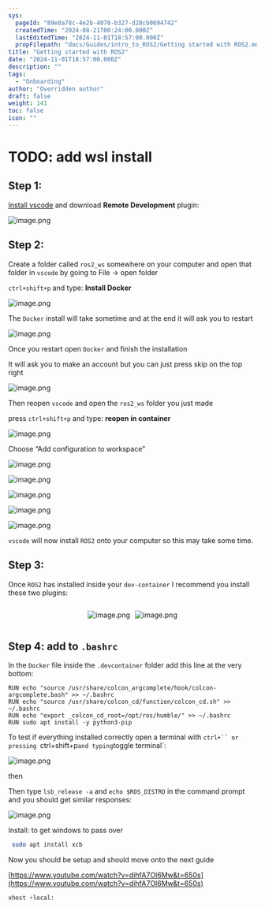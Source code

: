 ```yaml
---
sys:
  pageId: "89e0a78c-4e2b-4070-b327-d28cb0694742"
  createdTime: "2024-08-21T00:24:00.000Z"
  lastEditedTime: "2024-11-01T18:57:00.000Z"
  propFilepath: "docs/Guides/intro_to_ROS2/Getting started with ROS2.md"
title: "Getting started with ROS2"
date: "2024-11-01T18:57:00.000Z"
description: ""
tags:
  - "Onboarding"
author: "Overridden author"
draft: false
weight: 141
toc: false
icon: ""
---
```


# TODO: add wsl install

## Step 1:

[Install vscode](https://code.visualstudio.com/download) and download **Remote Development** plugin:

![image.png](https://prod-files-secure.s3.us-west-2.amazonaws.com/d518164a-d88e-44d1-a4ee-3adb3bd8bce0/efb52993-1881-4a40-b95e-6f020334f022/image.png?X-Amz-Algorithm=AWS4-HMAC-SHA256&X-Amz-Content-Sha256=UNSIGNED-PAYLOAD&X-Amz-Credential=ASIAZI2LB466XTV3QEJO%2F20250314%2Fus-west-2%2Fs3%2Faws4_request&X-Amz-Date=20250314T200833Z&X-Amz-Expires=3600&X-Amz-Security-Token=IQoJb3JpZ2luX2VjEKz%2F%2F%2F%2F%2F%2F%2F%2F%2F%2FwEaCXVzLXdlc3QtMiJHMEUCIBTITOUtKeDQd9Tcmxx2pk4lDHeHyvn21ka1r6Xmj0gCAiEA9nClT4ieqR6MT78WiA%2BsiYO4tyl%2B%2BwF0bH99qzDzKLgqiAQI9f%2F%2F%2F%2F%2F%2F%2F%2F%2F%2FARAAGgw2Mzc0MjMxODM4MDUiDJ3Oe%2FDTfH4F1XbOFSrcA583s8URjWuYGZ6HMtPJT%2F3QhUTXwdM%2BCIHfH%2B5B7ReSF8WWQDyoYF9kSr%2FjLyCMjL%2BSRugl3%2BGe7LzBhzuKTHFoVhMJNW7Rhc5yLk3ANyW4sDO2b%2FiLpNASYY5WMFNp%2FWcMq2O%2BroYk8l2KCrGEuT2SspYs4ZUqbEYIyiekgFNxRTOt9IFaCpH9eoVnM7IDmdgMwOA3sihOrVhHE1VVSSxYvbFl20ini9W%2BJUq53IdS3nd8PPkT1E85zeiG2uGyHEsjVySyn0u2PNcT21r7d%2BLRS3W0EKO70jVxBmLOpIYlBNm3vGvGxAX1W%2FXWHfikMhyDnKkhPwfHkUhMyhjhRivdT1NCNn07aCV2ff0WDb5GOjTo4WyUE41TneriGq8casFm18LPJ7yeQ6i0ojSqpXT%2B007rf4cejPISevCPq72eZ6q8WTGZMSsdx4lw6UCTdEAhPYodY5UJUQnWOkHhRSPehKAW44%2FSQTB898lp4qgJiS7Fow8A%2Bv1hnUbYYJ0%2FZWDP0PU6xHmVOpRmSU4DWbpgfr8cyXMB8juCoGfdFf3x0qBqbI8I9%2BbeDdsk%2F7uiZ%2BrlfZT%2B703a%2FOca6nnnilYEouQ0MPFZ2eVT6GJNLQNFU6V69CCuWynfcd7xMIOT0r4GOqUBMERHeAvHppDIUzaO1yiL79yDOO9CVgJRTDQRv9Cc61lX1RSCNiABVro1CcGq0fnW5iysh2jcDeMBm4O5DlGVvzVUyT5KBQQHFxpfPxSnlmS28gqnescq%2BZzhqKGk5waJtQuZNSMJxgk5Cg%2F8O8UId4xSZpJdJivwiwtRlvvAbMZ2wGin%2BEISaqY2%2FevHoxM0LlP8DCLj8C4EqbC3rmSiNgHHKrk8&X-Amz-Signature=5bed9e7a0af94c6d0b4ececdb99101b6f524dc01c6c0fc95505e758b205dc290&X-Amz-SignedHeaders=host&x-id=GetObject)

## Step 2:

Create a folder called `ros2_ws` somewhere on your computer and open that folder in `vscode` by going to File → open folder 

`ctrl+shift+p` and type: **Install Docker**

![image.png](https://prod-files-secure.s3.us-west-2.amazonaws.com/d518164a-d88e-44d1-a4ee-3adb3bd8bce0/2269dc0e-1cd5-47ff-bceb-c04ad9b2eab0/image.png?X-Amz-Algorithm=AWS4-HMAC-SHA256&X-Amz-Content-Sha256=UNSIGNED-PAYLOAD&X-Amz-Credential=ASIAZI2LB466XTV3QEJO%2F20250314%2Fus-west-2%2Fs3%2Faws4_request&X-Amz-Date=20250314T200833Z&X-Amz-Expires=3600&X-Amz-Security-Token=IQoJb3JpZ2luX2VjEKz%2F%2F%2F%2F%2F%2F%2F%2F%2F%2FwEaCXVzLXdlc3QtMiJHMEUCIBTITOUtKeDQd9Tcmxx2pk4lDHeHyvn21ka1r6Xmj0gCAiEA9nClT4ieqR6MT78WiA%2BsiYO4tyl%2B%2BwF0bH99qzDzKLgqiAQI9f%2F%2F%2F%2F%2F%2F%2F%2F%2F%2FARAAGgw2Mzc0MjMxODM4MDUiDJ3Oe%2FDTfH4F1XbOFSrcA583s8URjWuYGZ6HMtPJT%2F3QhUTXwdM%2BCIHfH%2B5B7ReSF8WWQDyoYF9kSr%2FjLyCMjL%2BSRugl3%2BGe7LzBhzuKTHFoVhMJNW7Rhc5yLk3ANyW4sDO2b%2FiLpNASYY5WMFNp%2FWcMq2O%2BroYk8l2KCrGEuT2SspYs4ZUqbEYIyiekgFNxRTOt9IFaCpH9eoVnM7IDmdgMwOA3sihOrVhHE1VVSSxYvbFl20ini9W%2BJUq53IdS3nd8PPkT1E85zeiG2uGyHEsjVySyn0u2PNcT21r7d%2BLRS3W0EKO70jVxBmLOpIYlBNm3vGvGxAX1W%2FXWHfikMhyDnKkhPwfHkUhMyhjhRivdT1NCNn07aCV2ff0WDb5GOjTo4WyUE41TneriGq8casFm18LPJ7yeQ6i0ojSqpXT%2B007rf4cejPISevCPq72eZ6q8WTGZMSsdx4lw6UCTdEAhPYodY5UJUQnWOkHhRSPehKAW44%2FSQTB898lp4qgJiS7Fow8A%2Bv1hnUbYYJ0%2FZWDP0PU6xHmVOpRmSU4DWbpgfr8cyXMB8juCoGfdFf3x0qBqbI8I9%2BbeDdsk%2F7uiZ%2BrlfZT%2B703a%2FOca6nnnilYEouQ0MPFZ2eVT6GJNLQNFU6V69CCuWynfcd7xMIOT0r4GOqUBMERHeAvHppDIUzaO1yiL79yDOO9CVgJRTDQRv9Cc61lX1RSCNiABVro1CcGq0fnW5iysh2jcDeMBm4O5DlGVvzVUyT5KBQQHFxpfPxSnlmS28gqnescq%2BZzhqKGk5waJtQuZNSMJxgk5Cg%2F8O8UId4xSZpJdJivwiwtRlvvAbMZ2wGin%2BEISaqY2%2FevHoxM0LlP8DCLj8C4EqbC3rmSiNgHHKrk8&X-Amz-Signature=3f6acd1de9367825579115e0685eb539806742f0b6f666828dcf2d9ac4f6574a&X-Amz-SignedHeaders=host&x-id=GetObject)

The `Docker` install will take sometime and at the end it will ask you to restart

![image.png](https://prod-files-secure.s3.us-west-2.amazonaws.com/d518164a-d88e-44d1-a4ee-3adb3bd8bce0/ed233f78-be33-4b1f-b89c-9c346c0e961e/image.png?X-Amz-Algorithm=AWS4-HMAC-SHA256&X-Amz-Content-Sha256=UNSIGNED-PAYLOAD&X-Amz-Credential=ASIAZI2LB466XTV3QEJO%2F20250314%2Fus-west-2%2Fs3%2Faws4_request&X-Amz-Date=20250314T200833Z&X-Amz-Expires=3600&X-Amz-Security-Token=IQoJb3JpZ2luX2VjEKz%2F%2F%2F%2F%2F%2F%2F%2F%2F%2FwEaCXVzLXdlc3QtMiJHMEUCIBTITOUtKeDQd9Tcmxx2pk4lDHeHyvn21ka1r6Xmj0gCAiEA9nClT4ieqR6MT78WiA%2BsiYO4tyl%2B%2BwF0bH99qzDzKLgqiAQI9f%2F%2F%2F%2F%2F%2F%2F%2F%2F%2FARAAGgw2Mzc0MjMxODM4MDUiDJ3Oe%2FDTfH4F1XbOFSrcA583s8URjWuYGZ6HMtPJT%2F3QhUTXwdM%2BCIHfH%2B5B7ReSF8WWQDyoYF9kSr%2FjLyCMjL%2BSRugl3%2BGe7LzBhzuKTHFoVhMJNW7Rhc5yLk3ANyW4sDO2b%2FiLpNASYY5WMFNp%2FWcMq2O%2BroYk8l2KCrGEuT2SspYs4ZUqbEYIyiekgFNxRTOt9IFaCpH9eoVnM7IDmdgMwOA3sihOrVhHE1VVSSxYvbFl20ini9W%2BJUq53IdS3nd8PPkT1E85zeiG2uGyHEsjVySyn0u2PNcT21r7d%2BLRS3W0EKO70jVxBmLOpIYlBNm3vGvGxAX1W%2FXWHfikMhyDnKkhPwfHkUhMyhjhRivdT1NCNn07aCV2ff0WDb5GOjTo4WyUE41TneriGq8casFm18LPJ7yeQ6i0ojSqpXT%2B007rf4cejPISevCPq72eZ6q8WTGZMSsdx4lw6UCTdEAhPYodY5UJUQnWOkHhRSPehKAW44%2FSQTB898lp4qgJiS7Fow8A%2Bv1hnUbYYJ0%2FZWDP0PU6xHmVOpRmSU4DWbpgfr8cyXMB8juCoGfdFf3x0qBqbI8I9%2BbeDdsk%2F7uiZ%2BrlfZT%2B703a%2FOca6nnnilYEouQ0MPFZ2eVT6GJNLQNFU6V69CCuWynfcd7xMIOT0r4GOqUBMERHeAvHppDIUzaO1yiL79yDOO9CVgJRTDQRv9Cc61lX1RSCNiABVro1CcGq0fnW5iysh2jcDeMBm4O5DlGVvzVUyT5KBQQHFxpfPxSnlmS28gqnescq%2BZzhqKGk5waJtQuZNSMJxgk5Cg%2F8O8UId4xSZpJdJivwiwtRlvvAbMZ2wGin%2BEISaqY2%2FevHoxM0LlP8DCLj8C4EqbC3rmSiNgHHKrk8&X-Amz-Signature=14b56a0a7f6299df9900c4cfa9cb6c0c17bbe890ef2707976cdbdca661e90f6f&X-Amz-SignedHeaders=host&x-id=GetObject)

Once you restart open `Docker` and finish the installation

It will ask you to make an account but you can just press skip on the top right

![image.png](https://prod-files-secure.s3.us-west-2.amazonaws.com/d518164a-d88e-44d1-a4ee-3adb3bd8bce0/21010ad9-1659-4fd9-9f59-9932a09b2a3d/image.png?X-Amz-Algorithm=AWS4-HMAC-SHA256&X-Amz-Content-Sha256=UNSIGNED-PAYLOAD&X-Amz-Credential=ASIAZI2LB466XTV3QEJO%2F20250314%2Fus-west-2%2Fs3%2Faws4_request&X-Amz-Date=20250314T200833Z&X-Amz-Expires=3600&X-Amz-Security-Token=IQoJb3JpZ2luX2VjEKz%2F%2F%2F%2F%2F%2F%2F%2F%2F%2FwEaCXVzLXdlc3QtMiJHMEUCIBTITOUtKeDQd9Tcmxx2pk4lDHeHyvn21ka1r6Xmj0gCAiEA9nClT4ieqR6MT78WiA%2BsiYO4tyl%2B%2BwF0bH99qzDzKLgqiAQI9f%2F%2F%2F%2F%2F%2F%2F%2F%2F%2FARAAGgw2Mzc0MjMxODM4MDUiDJ3Oe%2FDTfH4F1XbOFSrcA583s8URjWuYGZ6HMtPJT%2F3QhUTXwdM%2BCIHfH%2B5B7ReSF8WWQDyoYF9kSr%2FjLyCMjL%2BSRugl3%2BGe7LzBhzuKTHFoVhMJNW7Rhc5yLk3ANyW4sDO2b%2FiLpNASYY5WMFNp%2FWcMq2O%2BroYk8l2KCrGEuT2SspYs4ZUqbEYIyiekgFNxRTOt9IFaCpH9eoVnM7IDmdgMwOA3sihOrVhHE1VVSSxYvbFl20ini9W%2BJUq53IdS3nd8PPkT1E85zeiG2uGyHEsjVySyn0u2PNcT21r7d%2BLRS3W0EKO70jVxBmLOpIYlBNm3vGvGxAX1W%2FXWHfikMhyDnKkhPwfHkUhMyhjhRivdT1NCNn07aCV2ff0WDb5GOjTo4WyUE41TneriGq8casFm18LPJ7yeQ6i0ojSqpXT%2B007rf4cejPISevCPq72eZ6q8WTGZMSsdx4lw6UCTdEAhPYodY5UJUQnWOkHhRSPehKAW44%2FSQTB898lp4qgJiS7Fow8A%2Bv1hnUbYYJ0%2FZWDP0PU6xHmVOpRmSU4DWbpgfr8cyXMB8juCoGfdFf3x0qBqbI8I9%2BbeDdsk%2F7uiZ%2BrlfZT%2B703a%2FOca6nnnilYEouQ0MPFZ2eVT6GJNLQNFU6V69CCuWynfcd7xMIOT0r4GOqUBMERHeAvHppDIUzaO1yiL79yDOO9CVgJRTDQRv9Cc61lX1RSCNiABVro1CcGq0fnW5iysh2jcDeMBm4O5DlGVvzVUyT5KBQQHFxpfPxSnlmS28gqnescq%2BZzhqKGk5waJtQuZNSMJxgk5Cg%2F8O8UId4xSZpJdJivwiwtRlvvAbMZ2wGin%2BEISaqY2%2FevHoxM0LlP8DCLj8C4EqbC3rmSiNgHHKrk8&X-Amz-Signature=da01663d885115e074c710e6ff5f50ffa61e5ae266ab0780952b08b54c435fab&X-Amz-SignedHeaders=host&x-id=GetObject)

Then reopen `vscode` and open the `ros2_ws` folder you just made

press `ctrl+shift+p` and type: **reopen in container**

![image.png](https://prod-files-secure.s3.us-west-2.amazonaws.com/d518164a-d88e-44d1-a4ee-3adb3bd8bce0/4e93b8c2-41ad-488c-8095-c74205196118/image.png?X-Amz-Algorithm=AWS4-HMAC-SHA256&X-Amz-Content-Sha256=UNSIGNED-PAYLOAD&X-Amz-Credential=ASIAZI2LB466XTV3QEJO%2F20250314%2Fus-west-2%2Fs3%2Faws4_request&X-Amz-Date=20250314T200833Z&X-Amz-Expires=3600&X-Amz-Security-Token=IQoJb3JpZ2luX2VjEKz%2F%2F%2F%2F%2F%2F%2F%2F%2F%2FwEaCXVzLXdlc3QtMiJHMEUCIBTITOUtKeDQd9Tcmxx2pk4lDHeHyvn21ka1r6Xmj0gCAiEA9nClT4ieqR6MT78WiA%2BsiYO4tyl%2B%2BwF0bH99qzDzKLgqiAQI9f%2F%2F%2F%2F%2F%2F%2F%2F%2F%2FARAAGgw2Mzc0MjMxODM4MDUiDJ3Oe%2FDTfH4F1XbOFSrcA583s8URjWuYGZ6HMtPJT%2F3QhUTXwdM%2BCIHfH%2B5B7ReSF8WWQDyoYF9kSr%2FjLyCMjL%2BSRugl3%2BGe7LzBhzuKTHFoVhMJNW7Rhc5yLk3ANyW4sDO2b%2FiLpNASYY5WMFNp%2FWcMq2O%2BroYk8l2KCrGEuT2SspYs4ZUqbEYIyiekgFNxRTOt9IFaCpH9eoVnM7IDmdgMwOA3sihOrVhHE1VVSSxYvbFl20ini9W%2BJUq53IdS3nd8PPkT1E85zeiG2uGyHEsjVySyn0u2PNcT21r7d%2BLRS3W0EKO70jVxBmLOpIYlBNm3vGvGxAX1W%2FXWHfikMhyDnKkhPwfHkUhMyhjhRivdT1NCNn07aCV2ff0WDb5GOjTo4WyUE41TneriGq8casFm18LPJ7yeQ6i0ojSqpXT%2B007rf4cejPISevCPq72eZ6q8WTGZMSsdx4lw6UCTdEAhPYodY5UJUQnWOkHhRSPehKAW44%2FSQTB898lp4qgJiS7Fow8A%2Bv1hnUbYYJ0%2FZWDP0PU6xHmVOpRmSU4DWbpgfr8cyXMB8juCoGfdFf3x0qBqbI8I9%2BbeDdsk%2F7uiZ%2BrlfZT%2B703a%2FOca6nnnilYEouQ0MPFZ2eVT6GJNLQNFU6V69CCuWynfcd7xMIOT0r4GOqUBMERHeAvHppDIUzaO1yiL79yDOO9CVgJRTDQRv9Cc61lX1RSCNiABVro1CcGq0fnW5iysh2jcDeMBm4O5DlGVvzVUyT5KBQQHFxpfPxSnlmS28gqnescq%2BZzhqKGk5waJtQuZNSMJxgk5Cg%2F8O8UId4xSZpJdJivwiwtRlvvAbMZ2wGin%2BEISaqY2%2FevHoxM0LlP8DCLj8C4EqbC3rmSiNgHHKrk8&X-Amz-Signature=ef073c175d0122c9382175728a506f6a72f5c955903a144c7a7b4a222e6c8325&X-Amz-SignedHeaders=host&x-id=GetObject)

Choose “Add configuration to workspace”

![image.png](https://prod-files-secure.s3.us-west-2.amazonaws.com/d518164a-d88e-44d1-a4ee-3adb3bd8bce0/9560b282-5060-4989-ba37-97e7b2c22476/image.png?X-Amz-Algorithm=AWS4-HMAC-SHA256&X-Amz-Content-Sha256=UNSIGNED-PAYLOAD&X-Amz-Credential=ASIAZI2LB466XTV3QEJO%2F20250314%2Fus-west-2%2Fs3%2Faws4_request&X-Amz-Date=20250314T200833Z&X-Amz-Expires=3600&X-Amz-Security-Token=IQoJb3JpZ2luX2VjEKz%2F%2F%2F%2F%2F%2F%2F%2F%2F%2FwEaCXVzLXdlc3QtMiJHMEUCIBTITOUtKeDQd9Tcmxx2pk4lDHeHyvn21ka1r6Xmj0gCAiEA9nClT4ieqR6MT78WiA%2BsiYO4tyl%2B%2BwF0bH99qzDzKLgqiAQI9f%2F%2F%2F%2F%2F%2F%2F%2F%2F%2FARAAGgw2Mzc0MjMxODM4MDUiDJ3Oe%2FDTfH4F1XbOFSrcA583s8URjWuYGZ6HMtPJT%2F3QhUTXwdM%2BCIHfH%2B5B7ReSF8WWQDyoYF9kSr%2FjLyCMjL%2BSRugl3%2BGe7LzBhzuKTHFoVhMJNW7Rhc5yLk3ANyW4sDO2b%2FiLpNASYY5WMFNp%2FWcMq2O%2BroYk8l2KCrGEuT2SspYs4ZUqbEYIyiekgFNxRTOt9IFaCpH9eoVnM7IDmdgMwOA3sihOrVhHE1VVSSxYvbFl20ini9W%2BJUq53IdS3nd8PPkT1E85zeiG2uGyHEsjVySyn0u2PNcT21r7d%2BLRS3W0EKO70jVxBmLOpIYlBNm3vGvGxAX1W%2FXWHfikMhyDnKkhPwfHkUhMyhjhRivdT1NCNn07aCV2ff0WDb5GOjTo4WyUE41TneriGq8casFm18LPJ7yeQ6i0ojSqpXT%2B007rf4cejPISevCPq72eZ6q8WTGZMSsdx4lw6UCTdEAhPYodY5UJUQnWOkHhRSPehKAW44%2FSQTB898lp4qgJiS7Fow8A%2Bv1hnUbYYJ0%2FZWDP0PU6xHmVOpRmSU4DWbpgfr8cyXMB8juCoGfdFf3x0qBqbI8I9%2BbeDdsk%2F7uiZ%2BrlfZT%2B703a%2FOca6nnnilYEouQ0MPFZ2eVT6GJNLQNFU6V69CCuWynfcd7xMIOT0r4GOqUBMERHeAvHppDIUzaO1yiL79yDOO9CVgJRTDQRv9Cc61lX1RSCNiABVro1CcGq0fnW5iysh2jcDeMBm4O5DlGVvzVUyT5KBQQHFxpfPxSnlmS28gqnescq%2BZzhqKGk5waJtQuZNSMJxgk5Cg%2F8O8UId4xSZpJdJivwiwtRlvvAbMZ2wGin%2BEISaqY2%2FevHoxM0LlP8DCLj8C4EqbC3rmSiNgHHKrk8&X-Amz-Signature=80c0e63dc83393b526ffddde93f04bdee0b319eab154ec15eeac0e70a9ebc703&X-Amz-SignedHeaders=host&x-id=GetObject)

![image.png](https://prod-files-secure.s3.us-west-2.amazonaws.com/d518164a-d88e-44d1-a4ee-3adb3bd8bce0/2ee63f81-886b-48e8-a553-dc6e5eac99e4/image.png?X-Amz-Algorithm=AWS4-HMAC-SHA256&X-Amz-Content-Sha256=UNSIGNED-PAYLOAD&X-Amz-Credential=ASIAZI2LB466XTV3QEJO%2F20250314%2Fus-west-2%2Fs3%2Faws4_request&X-Amz-Date=20250314T200833Z&X-Amz-Expires=3600&X-Amz-Security-Token=IQoJb3JpZ2luX2VjEKz%2F%2F%2F%2F%2F%2F%2F%2F%2F%2FwEaCXVzLXdlc3QtMiJHMEUCIBTITOUtKeDQd9Tcmxx2pk4lDHeHyvn21ka1r6Xmj0gCAiEA9nClT4ieqR6MT78WiA%2BsiYO4tyl%2B%2BwF0bH99qzDzKLgqiAQI9f%2F%2F%2F%2F%2F%2F%2F%2F%2F%2FARAAGgw2Mzc0MjMxODM4MDUiDJ3Oe%2FDTfH4F1XbOFSrcA583s8URjWuYGZ6HMtPJT%2F3QhUTXwdM%2BCIHfH%2B5B7ReSF8WWQDyoYF9kSr%2FjLyCMjL%2BSRugl3%2BGe7LzBhzuKTHFoVhMJNW7Rhc5yLk3ANyW4sDO2b%2FiLpNASYY5WMFNp%2FWcMq2O%2BroYk8l2KCrGEuT2SspYs4ZUqbEYIyiekgFNxRTOt9IFaCpH9eoVnM7IDmdgMwOA3sihOrVhHE1VVSSxYvbFl20ini9W%2BJUq53IdS3nd8PPkT1E85zeiG2uGyHEsjVySyn0u2PNcT21r7d%2BLRS3W0EKO70jVxBmLOpIYlBNm3vGvGxAX1W%2FXWHfikMhyDnKkhPwfHkUhMyhjhRivdT1NCNn07aCV2ff0WDb5GOjTo4WyUE41TneriGq8casFm18LPJ7yeQ6i0ojSqpXT%2B007rf4cejPISevCPq72eZ6q8WTGZMSsdx4lw6UCTdEAhPYodY5UJUQnWOkHhRSPehKAW44%2FSQTB898lp4qgJiS7Fow8A%2Bv1hnUbYYJ0%2FZWDP0PU6xHmVOpRmSU4DWbpgfr8cyXMB8juCoGfdFf3x0qBqbI8I9%2BbeDdsk%2F7uiZ%2BrlfZT%2B703a%2FOca6nnnilYEouQ0MPFZ2eVT6GJNLQNFU6V69CCuWynfcd7xMIOT0r4GOqUBMERHeAvHppDIUzaO1yiL79yDOO9CVgJRTDQRv9Cc61lX1RSCNiABVro1CcGq0fnW5iysh2jcDeMBm4O5DlGVvzVUyT5KBQQHFxpfPxSnlmS28gqnescq%2BZzhqKGk5waJtQuZNSMJxgk5Cg%2F8O8UId4xSZpJdJivwiwtRlvvAbMZ2wGin%2BEISaqY2%2FevHoxM0LlP8DCLj8C4EqbC3rmSiNgHHKrk8&X-Amz-Signature=21a0094ab0a0e86540750b944d9eea7c03c299b275d6f7e37f85815b0e9ff436&X-Amz-SignedHeaders=host&x-id=GetObject)

![image.png](https://prod-files-secure.s3.us-west-2.amazonaws.com/d518164a-d88e-44d1-a4ee-3adb3bd8bce0/ae1580b2-b048-407e-aed9-b584224a7a04/image.png?X-Amz-Algorithm=AWS4-HMAC-SHA256&X-Amz-Content-Sha256=UNSIGNED-PAYLOAD&X-Amz-Credential=ASIAZI2LB466XTV3QEJO%2F20250314%2Fus-west-2%2Fs3%2Faws4_request&X-Amz-Date=20250314T200833Z&X-Amz-Expires=3600&X-Amz-Security-Token=IQoJb3JpZ2luX2VjEKz%2F%2F%2F%2F%2F%2F%2F%2F%2F%2FwEaCXVzLXdlc3QtMiJHMEUCIBTITOUtKeDQd9Tcmxx2pk4lDHeHyvn21ka1r6Xmj0gCAiEA9nClT4ieqR6MT78WiA%2BsiYO4tyl%2B%2BwF0bH99qzDzKLgqiAQI9f%2F%2F%2F%2F%2F%2F%2F%2F%2F%2FARAAGgw2Mzc0MjMxODM4MDUiDJ3Oe%2FDTfH4F1XbOFSrcA583s8URjWuYGZ6HMtPJT%2F3QhUTXwdM%2BCIHfH%2B5B7ReSF8WWQDyoYF9kSr%2FjLyCMjL%2BSRugl3%2BGe7LzBhzuKTHFoVhMJNW7Rhc5yLk3ANyW4sDO2b%2FiLpNASYY5WMFNp%2FWcMq2O%2BroYk8l2KCrGEuT2SspYs4ZUqbEYIyiekgFNxRTOt9IFaCpH9eoVnM7IDmdgMwOA3sihOrVhHE1VVSSxYvbFl20ini9W%2BJUq53IdS3nd8PPkT1E85zeiG2uGyHEsjVySyn0u2PNcT21r7d%2BLRS3W0EKO70jVxBmLOpIYlBNm3vGvGxAX1W%2FXWHfikMhyDnKkhPwfHkUhMyhjhRivdT1NCNn07aCV2ff0WDb5GOjTo4WyUE41TneriGq8casFm18LPJ7yeQ6i0ojSqpXT%2B007rf4cejPISevCPq72eZ6q8WTGZMSsdx4lw6UCTdEAhPYodY5UJUQnWOkHhRSPehKAW44%2FSQTB898lp4qgJiS7Fow8A%2Bv1hnUbYYJ0%2FZWDP0PU6xHmVOpRmSU4DWbpgfr8cyXMB8juCoGfdFf3x0qBqbI8I9%2BbeDdsk%2F7uiZ%2BrlfZT%2B703a%2FOca6nnnilYEouQ0MPFZ2eVT6GJNLQNFU6V69CCuWynfcd7xMIOT0r4GOqUBMERHeAvHppDIUzaO1yiL79yDOO9CVgJRTDQRv9Cc61lX1RSCNiABVro1CcGq0fnW5iysh2jcDeMBm4O5DlGVvzVUyT5KBQQHFxpfPxSnlmS28gqnescq%2BZzhqKGk5waJtQuZNSMJxgk5Cg%2F8O8UId4xSZpJdJivwiwtRlvvAbMZ2wGin%2BEISaqY2%2FevHoxM0LlP8DCLj8C4EqbC3rmSiNgHHKrk8&X-Amz-Signature=b5f9e11f2143bb6c36bae454bdb9ec3d4ea47066bb0b8b2ed316737a7d398d86&X-Amz-SignedHeaders=host&x-id=GetObject)

![image.png](https://prod-files-secure.s3.us-west-2.amazonaws.com/d518164a-d88e-44d1-a4ee-3adb3bd8bce0/53255b28-f75e-430f-b9e3-c0ac8577e42b/image.png?X-Amz-Algorithm=AWS4-HMAC-SHA256&X-Amz-Content-Sha256=UNSIGNED-PAYLOAD&X-Amz-Credential=ASIAZI2LB466XTV3QEJO%2F20250314%2Fus-west-2%2Fs3%2Faws4_request&X-Amz-Date=20250314T200833Z&X-Amz-Expires=3600&X-Amz-Security-Token=IQoJb3JpZ2luX2VjEKz%2F%2F%2F%2F%2F%2F%2F%2F%2F%2FwEaCXVzLXdlc3QtMiJHMEUCIBTITOUtKeDQd9Tcmxx2pk4lDHeHyvn21ka1r6Xmj0gCAiEA9nClT4ieqR6MT78WiA%2BsiYO4tyl%2B%2BwF0bH99qzDzKLgqiAQI9f%2F%2F%2F%2F%2F%2F%2F%2F%2F%2FARAAGgw2Mzc0MjMxODM4MDUiDJ3Oe%2FDTfH4F1XbOFSrcA583s8URjWuYGZ6HMtPJT%2F3QhUTXwdM%2BCIHfH%2B5B7ReSF8WWQDyoYF9kSr%2FjLyCMjL%2BSRugl3%2BGe7LzBhzuKTHFoVhMJNW7Rhc5yLk3ANyW4sDO2b%2FiLpNASYY5WMFNp%2FWcMq2O%2BroYk8l2KCrGEuT2SspYs4ZUqbEYIyiekgFNxRTOt9IFaCpH9eoVnM7IDmdgMwOA3sihOrVhHE1VVSSxYvbFl20ini9W%2BJUq53IdS3nd8PPkT1E85zeiG2uGyHEsjVySyn0u2PNcT21r7d%2BLRS3W0EKO70jVxBmLOpIYlBNm3vGvGxAX1W%2FXWHfikMhyDnKkhPwfHkUhMyhjhRivdT1NCNn07aCV2ff0WDb5GOjTo4WyUE41TneriGq8casFm18LPJ7yeQ6i0ojSqpXT%2B007rf4cejPISevCPq72eZ6q8WTGZMSsdx4lw6UCTdEAhPYodY5UJUQnWOkHhRSPehKAW44%2FSQTB898lp4qgJiS7Fow8A%2Bv1hnUbYYJ0%2FZWDP0PU6xHmVOpRmSU4DWbpgfr8cyXMB8juCoGfdFf3x0qBqbI8I9%2BbeDdsk%2F7uiZ%2BrlfZT%2B703a%2FOca6nnnilYEouQ0MPFZ2eVT6GJNLQNFU6V69CCuWynfcd7xMIOT0r4GOqUBMERHeAvHppDIUzaO1yiL79yDOO9CVgJRTDQRv9Cc61lX1RSCNiABVro1CcGq0fnW5iysh2jcDeMBm4O5DlGVvzVUyT5KBQQHFxpfPxSnlmS28gqnescq%2BZzhqKGk5waJtQuZNSMJxgk5Cg%2F8O8UId4xSZpJdJivwiwtRlvvAbMZ2wGin%2BEISaqY2%2FevHoxM0LlP8DCLj8C4EqbC3rmSiNgHHKrk8&X-Amz-Signature=29cb850e8d461b2d25854ef011297cced98983eac086ea2eb65caa7def95e3e4&X-Amz-SignedHeaders=host&x-id=GetObject)

![image.png](https://prod-files-secure.s3.us-west-2.amazonaws.com/d518164a-d88e-44d1-a4ee-3adb3bd8bce0/7c562767-5af9-4ffb-97d1-327bcdf4ee00/image.png?X-Amz-Algorithm=AWS4-HMAC-SHA256&X-Amz-Content-Sha256=UNSIGNED-PAYLOAD&X-Amz-Credential=ASIAZI2LB466XTV3QEJO%2F20250314%2Fus-west-2%2Fs3%2Faws4_request&X-Amz-Date=20250314T200833Z&X-Amz-Expires=3600&X-Amz-Security-Token=IQoJb3JpZ2luX2VjEKz%2F%2F%2F%2F%2F%2F%2F%2F%2F%2FwEaCXVzLXdlc3QtMiJHMEUCIBTITOUtKeDQd9Tcmxx2pk4lDHeHyvn21ka1r6Xmj0gCAiEA9nClT4ieqR6MT78WiA%2BsiYO4tyl%2B%2BwF0bH99qzDzKLgqiAQI9f%2F%2F%2F%2F%2F%2F%2F%2F%2F%2FARAAGgw2Mzc0MjMxODM4MDUiDJ3Oe%2FDTfH4F1XbOFSrcA583s8URjWuYGZ6HMtPJT%2F3QhUTXwdM%2BCIHfH%2B5B7ReSF8WWQDyoYF9kSr%2FjLyCMjL%2BSRugl3%2BGe7LzBhzuKTHFoVhMJNW7Rhc5yLk3ANyW4sDO2b%2FiLpNASYY5WMFNp%2FWcMq2O%2BroYk8l2KCrGEuT2SspYs4ZUqbEYIyiekgFNxRTOt9IFaCpH9eoVnM7IDmdgMwOA3sihOrVhHE1VVSSxYvbFl20ini9W%2BJUq53IdS3nd8PPkT1E85zeiG2uGyHEsjVySyn0u2PNcT21r7d%2BLRS3W0EKO70jVxBmLOpIYlBNm3vGvGxAX1W%2FXWHfikMhyDnKkhPwfHkUhMyhjhRivdT1NCNn07aCV2ff0WDb5GOjTo4WyUE41TneriGq8casFm18LPJ7yeQ6i0ojSqpXT%2B007rf4cejPISevCPq72eZ6q8WTGZMSsdx4lw6UCTdEAhPYodY5UJUQnWOkHhRSPehKAW44%2FSQTB898lp4qgJiS7Fow8A%2Bv1hnUbYYJ0%2FZWDP0PU6xHmVOpRmSU4DWbpgfr8cyXMB8juCoGfdFf3x0qBqbI8I9%2BbeDdsk%2F7uiZ%2BrlfZT%2B703a%2FOca6nnnilYEouQ0MPFZ2eVT6GJNLQNFU6V69CCuWynfcd7xMIOT0r4GOqUBMERHeAvHppDIUzaO1yiL79yDOO9CVgJRTDQRv9Cc61lX1RSCNiABVro1CcGq0fnW5iysh2jcDeMBm4O5DlGVvzVUyT5KBQQHFxpfPxSnlmS28gqnescq%2BZzhqKGk5waJtQuZNSMJxgk5Cg%2F8O8UId4xSZpJdJivwiwtRlvvAbMZ2wGin%2BEISaqY2%2FevHoxM0LlP8DCLj8C4EqbC3rmSiNgHHKrk8&X-Amz-Signature=1b4517658245fa98259a8db1c942050af6b670f1a99b5b35ba94d41909746726&X-Amz-SignedHeaders=host&x-id=GetObject)

`vscode` will now install `ROS2` onto your computer so this may take some time.

## Step 3:

Once `ROS2` has installed inside your `dev-container` I recommend you install these two plugins:

<div style="display: flex;flex-direction: row; column-gap:10px; max-width: 630px;justify-content: center;">
<div>

![image.png](https://prod-files-secure.s3.us-west-2.amazonaws.com/d518164a-d88e-44d1-a4ee-3adb3bd8bce0/3fc3d550-5a54-4ba1-ba6b-faa01cdb7369/image.png?X-Amz-Algorithm=AWS4-HMAC-SHA256&X-Amz-Content-Sha256=UNSIGNED-PAYLOAD&X-Amz-Credential=ASIAZI2LB466WPNRDMKB%2F20250314%2Fus-west-2%2Fs3%2Faws4_request&X-Amz-Date=20250314T200836Z&X-Amz-Expires=3600&X-Amz-Security-Token=IQoJb3JpZ2luX2VjEKz%2F%2F%2F%2F%2F%2F%2F%2F%2F%2FwEaCXVzLXdlc3QtMiJGMEQCIBr0jGNwRavWsH2POBss2YDB3PCQucbZQRr7v8vBEQXLAiAzBEcqekjiVArzew%2BaXSDEXsfIukZoYuRXR3DYFHqEQSqIBAj1%2F%2F%2F%2F%2F%2F%2F%2F%2F%2F8BEAAaDDYzNzQyMzE4MzgwNSIMkpsDitElMaSdCTVjKtwDx9guxLPApHCUobtNSufE%2Fw43l0gYQnz6MPgZXxvXC1G0%2B8zMFPT34d%2BeB%2Blg%2BEJ6EH1gAUNHp6tzpCzSWRyGo%2B7ERzcF1CSqTotQIMXcOxC7e3WRu6xZSF1%2FuUNSnGM%2FwzkY2W8%2BrvWpcyiyaOnCinv9EsS98gpcE99chCgPbbXzq1gVV%2Bqm7fcScbaQeC1KAJWikvetPa3Q7%2BOe2R%2FumN83qpqfTim8kllpy2er9dpQd2sSLjgTlIn6dh5MEgLYloxbSgKmG4pmgJhhhFf79em9tTfb8sClfUf0vmlds9w%2BsxkczA7Dve%2BZ%2BM0WGoLMNB9xr285GzYb8GvhfLRunYu2l7IL3ChvzZ8ZF0kH036s4noihkD%2Fk%2B1AO3gfmvup451FYiAQAwmMbjDUJ%2BrDwDjtcP4r3LBdZ6HuqQkNOzGrU3AxZuIYfXSW%2BMd8VhPrA5jpxuMpfwo8qZOKxEPBt5pRaC%2FvKzm7z85SroV8GyNx2oB8TRT4EfSGlGkrP3meDiW62OTIgGw%2BhqxvcJltJj1OBXgc3AXfI2tja7%2FB3Y%2BYR6vWMVfTAwITYLjiZK9AipdDjhvVXzeN%2ByA%2BmvhHdxLPHazPLcY1eLAUf4nmKi%2Bs2xpd%2BLfB1j6mVHcwlpPSvgY6pgGccuZez3QWsVg5PVc%2FeHCEw%2B9UZMuJJdeyF6AqBoLIQ5rHVCE18BhzpmzABEK344uv3Cr7f80uVwi5YmxlIf%2F6w38IOi%2F0WSChJ%2FDFMEGUh7ADtzxgoznNu83fenblfd0b9DlHYITLp%2BYYVofpAa7dDOJnZ1nP5zl3oDKjbY2MLzJgrWmgdibuL%2FJdKN8zEfehUXC%2F7c4%2FUyvdfij5qUMp07qAZeOA&X-Amz-Signature=7e698479caf451616a5a2f4e003dc68745fa826d6ff8f5affe34b38aaed25d69&X-Amz-SignedHeaders=host&x-id=GetObject)

</div>
<div>

![image.png](https://prod-files-secure.s3.us-west-2.amazonaws.com/d518164a-d88e-44d1-a4ee-3adb3bd8bce0/d994cc66-13c2-4093-a5a3-f84cf4601a82/image.png?X-Amz-Algorithm=AWS4-HMAC-SHA256&X-Amz-Content-Sha256=UNSIGNED-PAYLOAD&X-Amz-Credential=ASIAZI2LB466T5Y7OM7V%2F20250314%2Fus-west-2%2Fs3%2Faws4_request&X-Amz-Date=20250314T200836Z&X-Amz-Expires=3600&X-Amz-Security-Token=IQoJb3JpZ2luX2VjEKz%2F%2F%2F%2F%2F%2F%2F%2F%2F%2FwEaCXVzLXdlc3QtMiJGMEQCIHVJgV%2BVce3CVVKq8IyJ8p1fT3pwuUQp0F02fpkIWKW1AiBREGK%2BzSQgYPdepyICVVdnGxpu4OtTEWuhlrIdu4qj2SqIBAj1%2F%2F%2F%2F%2F%2F%2F%2F%2F%2F8BEAAaDDYzNzQyMzE4MzgwNSIMQo%2B9z54l%2FXd3ctphKtwD%2Fu%2BT%2F6XbJNrHjWYEgtV%2Bo5%2F3g7meZO%2F6RpDkM2rPzpnBWSuLPzuIMeUMg4di4N%2BrmkejJ3mIr%2B0yWtgxmWe0KgX%2BXCtyXjh31%2FZkByTGcs1mMdOeyEWYT29ErtlKCkLtl7wR4WXn13h8p82wA3DA2%2FMZdlDV57Qgu%2FfhE2WKCGAuYg%2B2b5OAfFL7ZBYYUiUQUuVcBjbn6tvsA8ksclT6URzYvEQ1hR9Er%2FGWZ9ZhgFp7QWEwtEGUUDX0VCETmyGwO2L0x%2FidcMwTunlN2A4F9ppyLIwpGh4vJf3VF6MO3x%2BpoDMB%2BuGNDoXwzGCJD7Cl%2B2V223m91uv%2F2j6v0%2BizmPTdKZVUsiZxsq86Dfvb10c6ImKrpvVw4wpunLhI7sp0c%2BIVB9wh%2FU7LJWgbtGP7bKiU6VHLtarf3eZMTfjv99HHJKlU5oEMLdvoVDXMHQNQJpCJqxg3ZnM2WMvCvf8R0S25KrqmKI5j3S%2BAYeUp1sdfown3%2FobVr%2FVSPaz2ykBdgQfTzrKFC%2BMmZvmP9IqFiD1pX9wwRNvklMx%2Bt4QTcVmCT9tN3jDu3j5SqgPXHy9bPNKIB2gCYld5qPo8fyzFGn0uoV0BYq%2F6e1no2mQa1kCmlQFi7EeamYf%2FeUgw95LSvgY6pgHy8Ynf51FaMy9On%2BLTqyL0pbuiD4Qhc8qtGC%2BQq7x2sCgUFcAc%2Bfsoox%2Fz7YqicpChgHkUx%2FkelzDOyfPOuGyEJanY0d0NOHzR8tFzuGRMtUM3JhjKIo7nEMoZB2uAwLMi1%2Baqd720NGBzYAjnBQEaUOe0coKGu0BYowm1BtS1xu0yqAkbtou1RBs3zhLKhl690XyM9JnT9lUHV%2FwZ6C%2BvhovOa0HQ&X-Amz-Signature=e25ac1bbd9c87e812882c297e56ec87c60b0ff6a7d2f2029adfc056a2d7e3acd&X-Amz-SignedHeaders=host&x-id=GetObject)

</div>
</div>

## Step 4: add to `.bashrc`

In the `Docker` file inside the `.devcontainer` folder add this line at the very bottom: 

```docker
RUN echo "source /usr/share/colcon_argcomplete/hook/colcon-argcomplete.bash" >> ~/.bashrc
RUN echo "source /usr/share/colcon_cd/function/colcon_cd.sh" >> ~/.bashrc
RUN echo "export _colcon_cd_root=/opt/ros/humble/" >> ~/.bashrc
RUN sudo apt install -y python3-pip 
```

To test if everything installed correctly open a terminal with `ctrl+`` or pressing `ctrl+shift+p` and typing `toggle terminal`:

![image.png](https://prod-files-secure.s3.us-west-2.amazonaws.com/d518164a-d88e-44d1-a4ee-3adb3bd8bce0/6a4943d8-b04e-4c02-9a58-775f3384d1a5/image.png?X-Amz-Algorithm=AWS4-HMAC-SHA256&X-Amz-Content-Sha256=UNSIGNED-PAYLOAD&X-Amz-Credential=ASIAZI2LB466XTV3QEJO%2F20250314%2Fus-west-2%2Fs3%2Faws4_request&X-Amz-Date=20250314T200833Z&X-Amz-Expires=3600&X-Amz-Security-Token=IQoJb3JpZ2luX2VjEKz%2F%2F%2F%2F%2F%2F%2F%2F%2F%2FwEaCXVzLXdlc3QtMiJHMEUCIBTITOUtKeDQd9Tcmxx2pk4lDHeHyvn21ka1r6Xmj0gCAiEA9nClT4ieqR6MT78WiA%2BsiYO4tyl%2B%2BwF0bH99qzDzKLgqiAQI9f%2F%2F%2F%2F%2F%2F%2F%2F%2F%2FARAAGgw2Mzc0MjMxODM4MDUiDJ3Oe%2FDTfH4F1XbOFSrcA583s8URjWuYGZ6HMtPJT%2F3QhUTXwdM%2BCIHfH%2B5B7ReSF8WWQDyoYF9kSr%2FjLyCMjL%2BSRugl3%2BGe7LzBhzuKTHFoVhMJNW7Rhc5yLk3ANyW4sDO2b%2FiLpNASYY5WMFNp%2FWcMq2O%2BroYk8l2KCrGEuT2SspYs4ZUqbEYIyiekgFNxRTOt9IFaCpH9eoVnM7IDmdgMwOA3sihOrVhHE1VVSSxYvbFl20ini9W%2BJUq53IdS3nd8PPkT1E85zeiG2uGyHEsjVySyn0u2PNcT21r7d%2BLRS3W0EKO70jVxBmLOpIYlBNm3vGvGxAX1W%2FXWHfikMhyDnKkhPwfHkUhMyhjhRivdT1NCNn07aCV2ff0WDb5GOjTo4WyUE41TneriGq8casFm18LPJ7yeQ6i0ojSqpXT%2B007rf4cejPISevCPq72eZ6q8WTGZMSsdx4lw6UCTdEAhPYodY5UJUQnWOkHhRSPehKAW44%2FSQTB898lp4qgJiS7Fow8A%2Bv1hnUbYYJ0%2FZWDP0PU6xHmVOpRmSU4DWbpgfr8cyXMB8juCoGfdFf3x0qBqbI8I9%2BbeDdsk%2F7uiZ%2BrlfZT%2B703a%2FOca6nnnilYEouQ0MPFZ2eVT6GJNLQNFU6V69CCuWynfcd7xMIOT0r4GOqUBMERHeAvHppDIUzaO1yiL79yDOO9CVgJRTDQRv9Cc61lX1RSCNiABVro1CcGq0fnW5iysh2jcDeMBm4O5DlGVvzVUyT5KBQQHFxpfPxSnlmS28gqnescq%2BZzhqKGk5waJtQuZNSMJxgk5Cg%2F8O8UId4xSZpJdJivwiwtRlvvAbMZ2wGin%2BEISaqY2%2FevHoxM0LlP8DCLj8C4EqbC3rmSiNgHHKrk8&X-Amz-Signature=d72e0ec3a1578210ff2eaa31d00ebbd66c58ba6e507c6511e58621b968549a0e&X-Amz-SignedHeaders=host&x-id=GetObject)

then 

Then type `lsb_release -a` and `echo $ROS_DISTRO` in the command prompt and you should get similar responses:

![image.png](https://prod-files-secure.s3.us-west-2.amazonaws.com/d518164a-d88e-44d1-a4ee-3adb3bd8bce0/3e635dec-a805-4e85-8b9e-d000e5b71a4e/image.png?X-Amz-Algorithm=AWS4-HMAC-SHA256&X-Amz-Content-Sha256=UNSIGNED-PAYLOAD&X-Amz-Credential=ASIAZI2LB466XTV3QEJO%2F20250314%2Fus-west-2%2Fs3%2Faws4_request&X-Amz-Date=20250314T200833Z&X-Amz-Expires=3600&X-Amz-Security-Token=IQoJb3JpZ2luX2VjEKz%2F%2F%2F%2F%2F%2F%2F%2F%2F%2FwEaCXVzLXdlc3QtMiJHMEUCIBTITOUtKeDQd9Tcmxx2pk4lDHeHyvn21ka1r6Xmj0gCAiEA9nClT4ieqR6MT78WiA%2BsiYO4tyl%2B%2BwF0bH99qzDzKLgqiAQI9f%2F%2F%2F%2F%2F%2F%2F%2F%2F%2FARAAGgw2Mzc0MjMxODM4MDUiDJ3Oe%2FDTfH4F1XbOFSrcA583s8URjWuYGZ6HMtPJT%2F3QhUTXwdM%2BCIHfH%2B5B7ReSF8WWQDyoYF9kSr%2FjLyCMjL%2BSRugl3%2BGe7LzBhzuKTHFoVhMJNW7Rhc5yLk3ANyW4sDO2b%2FiLpNASYY5WMFNp%2FWcMq2O%2BroYk8l2KCrGEuT2SspYs4ZUqbEYIyiekgFNxRTOt9IFaCpH9eoVnM7IDmdgMwOA3sihOrVhHE1VVSSxYvbFl20ini9W%2BJUq53IdS3nd8PPkT1E85zeiG2uGyHEsjVySyn0u2PNcT21r7d%2BLRS3W0EKO70jVxBmLOpIYlBNm3vGvGxAX1W%2FXWHfikMhyDnKkhPwfHkUhMyhjhRivdT1NCNn07aCV2ff0WDb5GOjTo4WyUE41TneriGq8casFm18LPJ7yeQ6i0ojSqpXT%2B007rf4cejPISevCPq72eZ6q8WTGZMSsdx4lw6UCTdEAhPYodY5UJUQnWOkHhRSPehKAW44%2FSQTB898lp4qgJiS7Fow8A%2Bv1hnUbYYJ0%2FZWDP0PU6xHmVOpRmSU4DWbpgfr8cyXMB8juCoGfdFf3x0qBqbI8I9%2BbeDdsk%2F7uiZ%2BrlfZT%2B703a%2FOca6nnnilYEouQ0MPFZ2eVT6GJNLQNFU6V69CCuWynfcd7xMIOT0r4GOqUBMERHeAvHppDIUzaO1yiL79yDOO9CVgJRTDQRv9Cc61lX1RSCNiABVro1CcGq0fnW5iysh2jcDeMBm4O5DlGVvzVUyT5KBQQHFxpfPxSnlmS28gqnescq%2BZzhqKGk5waJtQuZNSMJxgk5Cg%2F8O8UId4xSZpJdJivwiwtRlvvAbMZ2wGin%2BEISaqY2%2FevHoxM0LlP8DCLj8C4EqbC3rmSiNgHHKrk8&X-Amz-Signature=27ea62029948911f483d357da83b6e3366c6e15d05054651dc1831a40035bef0&X-Amz-SignedHeaders=host&x-id=GetObject)

Install:  to get windows to pass over

```bash
 sudo apt install xcb
```

Now you should be setup and should move onto the next guide 

[https://www.youtube.com/watch?v=dihfA7Ol6Mw&t=650s](https://www.youtube.com/watch?v=dihfA7Ol6Mw&t=650s)

```python
xhost +local:
```
